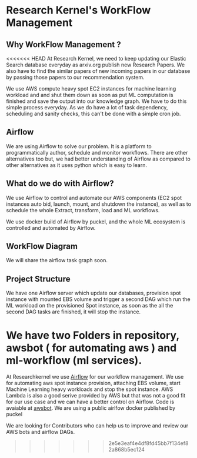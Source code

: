# Research Kernel's WorkFlow Management

## Why WorkFlow Management ?

<<<<<<< HEAD
At Research Kernel, we need to keep updating our Elastic Search database everyday as arxiv.org publish new Research Papers. We also have to find the similar papers of new incoming papers in our database by passing those papers to our recommendation system. 

We use AWS compute heavy spot EC2 instances for machine learning workload and and shut them down as soon as put ML computation is finished and save the output into our knowledge graph. We have to do this simple process everyday. As we do have a lot of task dependency, scheduling and sanity checks, this can't be done with a simple cron job.  

## Airflow

We are using Airflow to solve our problem. It is a platform to programmatically author, schedule and monitor workflows. There are other alternatives too but, we had better understanding of Airflow as compared to other alternatives as it uses python which is easy to learn. 


## What do we do with Airflow?

We use Airflow to control and automate our AWS components (EC2 spot instances auto bid, launch, mount, and shutdown the instance), as well as to schedule the whole Extract, transform, load and ML workflows. 

We use docker build of Airflow by puckel, and the whole ML ecosystem is controlled and automated by Airflow.

## WorkFlow Diagram 

We will share the airflow task graph soon. 

## Project Structure

We have one Airflow server which update our databases, provision spot instance with mounted EBS volume and trigger a second DAG which run the ML workload on the provisioned Spot instance, as soon as the all the second DAG tasks are finished, it will stop the instance. 

We have two Folders in repository, awsbot ( for automating aws ) and ml-workflow (ml services).
=======
At Researchkernel we use [Airflow](https://github.com/apache/incubator-airflow) for our workflow management. We use for automating aws spot instance provision, attaching EBS volume, start Machine Learning heavy workloads and stop the spot instance. AWS Lambda is also a good serive provided by AWS but that was not a good fit for our use case and we can have a better control on Airflow. Code is avaiable at [awsbot](https://github.com/ResearchKernel/airflow/tree/master/awsbot). 
We are using a public airlfow docker published by puckel 

We are looking for Contributors who can help us to improve and review our AWS bots and airflow DAGs.
>>>>>>> 2e5e3eaf4e4df8fd45bb7f134ef82a868b5ec124
